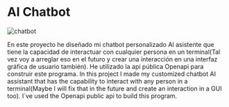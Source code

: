 # AI Chatbot


![chatbot](https://github.com/ADRIDEV2024/AI-Chatbot/assets/163412333/04678c19-26b3-40b3-9136-4bdc46f88a67)

En este proyecto he diseñado mi chatbot personalizado AI asistente que tiene la capacidad de interactuar con cualquier persona en un terminal(Tal vez voy a arreglar eso en el futuro y crear una interacción en una interfaz gráfica de usuario también). He utilizado la api pública Openapi para construir este programa.
In this project I made my customized chatbot AI assistant that has the capability to interact with any person in a terminal(Maybe I will fix that in the future and create an interaction in a GUI too). I´ve used the Openapi public api to build this program.
